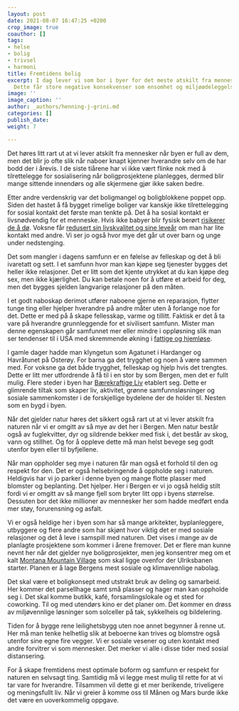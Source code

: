 ```yaml
---
layout: post
date: 2021-08-07 16:47:25 +0200
crop_image: true
coauthor: []
tags:
- helse
- bolig
- trivsel
- harmoni
title: Fremtidens bolig
excerpt: I dag lever vi som bor i byer for det meste atskilt fra mennesker og natur.
  Dette får store negative konsekvenser som ensomhet og miljøødeleggelser.
image: ''
image_caption: ''
author: _authors/henning-j-grini.md
categories: []
publish_date: 
weight: 7

---
```


Det høres litt rart ut at vi lever atskilt fra mennesker når byen er full av dem, men det blir jo ofte slik når naboer knapt kjenner hverandre selv om de har bodd der i årevis. I de siste tiårene har vi ikke vært flinke nok med å tilrettelegge for sosialisering når boligprosjektene planlegges, dermed blir mange sittende innendørs og alle skjermene gjør ikke saken bedre.

Etter andre verdenskrig var det boligmangel og boligblokkene poppet opp. Siden det hastet å få bygget rimelige boliger var kanskje ikke tilrettelegging for sosial kontakt det første man tenkte på. Det å ha sosial kontakt er livsnødvendig for et menneske. Hvis ikke babyer blir fysisk berørt [risikerer de å dø](https://www.aftenposten.no/norge/i/RGkVW/livsviktig-beroering-for-kropp-og-sjel). Voksne får [redusert sin livskvalitet og sine leveår](https://www.oslomet.no/forskning/forskningsnyheter/ensomhet-ikke-bra-for-helsa) om man har lite kontakt med andre. Vi ser jo også hvor mye det går ut over barn og unge under nedstenging.

Det som mangler i dagens samfunn er en følelse av felleskap og det å bli ivaretatt og sett. I et samfunn hvor man kan kjøpe seg tjenester bygges det heller ikke relasjoner. Det er litt som det kjente utrykket at du kan kjøpe deg sex, men ikke kjærlighet. Du kan betale noen for å utføre et arbeid for deg, men det bygges sjelden langvarige relasjoner på den måten.

I et godt naboskap derimot utfører naboene gjerne en reparasjon, flytter tunge ting eller hjelper hverandre på andre måter uten å forlange noe for det. Dette er med på å skape fellesskap, varme og tillitt. Faktisk er det å ta vare på hverandre grunnleggende for et sivilisert samfunn. Mister man denne egenskapen går samfunnet mer eller mindre i oppløsning slik man ser tendenser til i USA med skremmende økning i [fattige og hjemløse](https://www.nrk.no/urix/hva-na_-usa_-1.15257690).

I gamle dager hadde man klyngetun som Agatunet i Hardanger og Havråtunet på Osterøy. For barna ga det trygghet og noen å være sammen med. For voksne ga det både trygghet, felleskap og hjelp hvis det trengtes. Dette er litt mer utfordrende å få til i en stor by som Bergen, men det er fullt mulig. Flere steder i byen har [Bærekraftige Liv](https://www.barekraftigeliv.no/) etablert seg. Dette er glimrende tiltak som skaper liv, aktivitet, grønne samfunnsløsninger og sosiale sammenkomster i de forskjellige bydelene der de holder til. Nesten som en bygd i byen.

Når det gjelder natur høres det sikkert også rart ut at vi lever atskilt fra naturen når vi er omgitt av så mye av det her i Bergen. Men natur består også av fuglekvitter, dyr og sildrende bekker med fisk i, det består av skog, vann og stillhet. Og for å oppleve dette må man helst bevege seg godt utenfor byen eller til byfjellene.

Når man oppholder seg mye i naturen får man også et forhold til den og respekt for den. Det er også helsebringende å oppholde seg i naturen. Heldigvis har vi jo parker i denne byen og mange flotte plasser med blomster og beplanting. Det hjelper. Her i Bergen er vi jo også heldig stilt fordi vi er omgitt av så mange fjell som bryter litt opp i byens størrelse. Dessuten bor det ikke millioner av mennesker her som hadde medført enda mer støy, forurensning og asfalt.

Vi er også heldige her i byen som har så mange arkitekter, byplanleggere, utbyggere og flere andre som har skjønt hvor viktig det er med sosiale relasjoner og det å leve i samspill med naturen. Det vises i mange av de planlagte prosjektene som kommer i årene fremover. Det er flere man kunne nevnt her når det gjelder nye boligprosjekter, men jeg konsentrer meg om et kalt [Montana Mountain Village](https://3rw.no/work/montana-mountain-village/) som skal ligge ovenfor der Ulriksbanen starter. Planen er å lage Bergens mest sosiale og klimavennlige nabolag.

Det skal være et boligkonsept med utstrakt bruk av deling og samarbeid. Her kommer det parsellhage samt små plasser og hager man kan oppholde seg i. Det skal komme butikk, kafé, forsamlingslokale og et sted for coworking. Til og med utendørs kino er det planer om. Det kommer en drøss av miljøvennlige løsninger som solceller på tak, sykkelheis og bildelering.

Tiden for å bygge rene leilighetsbygg uten noe annet begynner å renne ut. Her må man tenke helhetlig slik at beboerne kan trives og blomstre også utenfor sine egne fire vegger. Vi er sosiale vesener og uten kontakt med andre forvitrer vi som mennesker. Det merker vi alle i disse tider med sosial distansering.

For å skape fremtidens mest optimale boform og samfunn er respekt for naturen en selvsagt ting. Samtidig må vi legge mest mulig til rette for at vi tar vare for hverandre. Tilsammen vil dette gi et mer berikende, triveligere og meningsfullt liv. Når vi greier å komme oss til Månen og Mars burde ikke det være en uoverkommelig oppgave.
